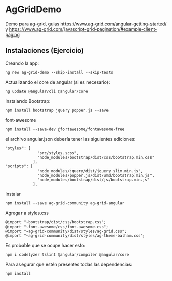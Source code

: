 # AgGridDemo

Demo para ag-grid, guias https://www.ag-grid.com/angular-getting-started/  y  https://www.ag-grid.com/javascript-grid-pagination/#example-client-paging


## Instalaciones (Ejercicio)

Creando la app:
```
ng new ag-grid-demo --skip-install --skip-tests
```
Actualizando el core de angular (si es necesario):
```
ng update @angular/cli @angular/core
```
Instalando Bootstrap:
```
npm install bootstrap jquery popper.js --save
```
font-awesome
```
npm install --save-dev @fortawesome/fontawesome-free
```
el archivo angular.json debería tener las siguientes ediciones:
```
"styles": [
              "src/styles.scss",
              "node_modules/bootstrap/dist/css/bootstrap.min.css"
            ],
"scripts": [
              "node_modules/jquery/dist/jquery.slim.min.js",
              "node_modules/popper.js/dist/umd/bootstrap.min.js",
              "node_modules/bootstrap/dist/js/bootstrap.min.js"
            ],
```
Instalar 
```
npm install --save ag-grid-community ag-grid-angular
```
Agregar a styles.css
```
@import "~bootstrap/dist/css/bootstrap.css";
@import "~font-awesome/css/font-awesome.css";
@import "~ag-grid-community/dist/styles/ag-grid.css";
@import "~ag-grid-community/dist/styles/ag-theme-balham.css";
```
Es probable que se ocupe hacer esto:
```
npm i codelyzer tslint @angular/compiler @angular/core
```
Para asegurar que estén presentes todas las dependencias:
```
npm install
```


